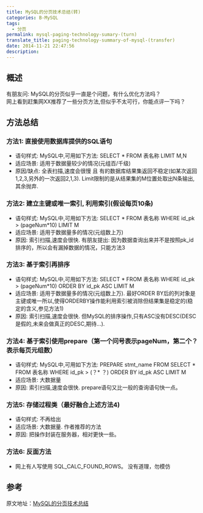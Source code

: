 ```yaml
---
title: MySQL的分页技术总结(转)
categories: B-MySQL
tags:
  - 分页
permalink: mysql-paging-technology-sumary-(turn)
translate_title: paging-technology-summary-of-mysql-(transfer)
date: 2014-11-21 22:47:56
description:
---
```

## 概述
有朋友问: MySQL的分页似乎一直是个问题，有什么优化方法吗？  
网上看到赶集网XX推荐了一些分页方法,但似乎不太可行，你能点评一下吗？

## 方法总结
### 方法1: 直接使用数据库提供的SQL语句
* 语句样式: MySQL中,可用如下方法: SELECT * FROM 表名称 LIMIT M,N
* 适应场景: 适用于数据量较少的情况(元组百/千级)
* 原因/缺点: 全表扫描,速度会很慢 且 有的数据库结果集返回不稳定(如某次返回1,2,3,另外的一次返回2,1,3). Limit限制的是从结果集的M位置处取出N条输出,其余抛弃.


### 方法2: 建立主键或唯一索引, 利用索引(假设每页10条)
* 语句样式: MySQL中,可用如下方法: SELECT * FROM 表名称 WHERE id_pk > (pageNum*10) LIMIT M
* 适应场景: 适用于数据量多的情况(元组数上万)
* 原因: 索引扫描,速度会很快. 有朋友提出: 因为数据查询出来并不是按照pk_id排序的，所以会有漏掉数据的情况，只能方法3

### 方法3: 基于索引再排序
* 语句样式: MySQL中,可用如下方法: SELECT * FROM 表名称 WHERE id_pk > (pageNum*10) ORDER BY id_pk ASC LIMIT M
* 适应场景: 适用于数据量多的情况(元组数上万). 最好ORDER BY后的列对象是主键或唯一所以,使得ORDERBY操作能利用索引被消除但结果集是稳定的(稳定的含义,参见方法1)
* 原因: 索引扫描,速度会很快. 但MySQL的排序操作,只有ASC没有DESC(DESC是假的,未来会做真正的DESC,期待...).

### 方法4: 基于索引使用prepare（第一个问号表示pageNum，第二个？表示每页元组数）
* 语句样式: MySQL中,可用如下方法: PREPARE stmt_name FROM SELECT * FROM 表名称 WHERE id_pk > (？* ？) ORDER BY id_pk ASC LIMIT M
* 适应场景: 大数据量
* 原因: 索引扫描,速度会很快. prepare语句又比一般的查询语句快一点。

### 方法5: 存储过程类（最好融合上述方法4)
* 语句样式: 不再给出
* 适应场景: 大数据量.  作者推荐的方法
* 原因: 把操作封装在服务器，相对更快一些。

### 方法6: 反面方法
* 网上有人写使用 SQL_CALC_FOUND_ROWS。 没有道理，勿模仿

## 参考
原文地址：[MySQL的分页技术总结](http://blog.163.com/li_hx/blog/static/183991413201463110231904/)